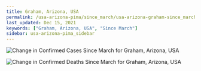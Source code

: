 ```yaml
---
title: Graham, Arizona, USA
permalink: /usa-arizona-pima/since_march/usa-arizona-graham-since_march.html
last_updated: Dec 15, 2021
keywords: ["Graham, Arizona, USA", "Since March"]
sidebar: usa-arizona-pima_sidebar
---
```


![Change in Confirmed Cases Since March for Graham, Arizona, USA](/covid_tracker/images/graphs/usa-arizona-graham-delta_confirmed-since_march_graph.png)

![Change in Confirmed Deaths Since March for Graham, Arizona, USA](/covid_tracker/images/graphs/usa-arizona-graham-delta_deaths-since_march_graph.png)
